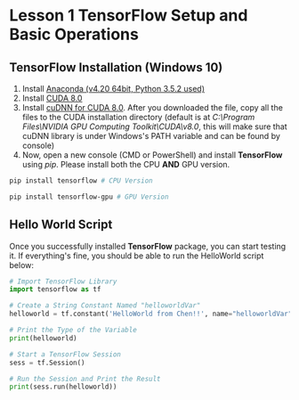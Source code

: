 # Lesson 1 TensorFlow Setup and Basic Operations

## TensorFlow Installation (Windows 10)
1. Install [Anaconda (v4.20 64bit, Python 3.5.2 used)](https://www.continuum.io/downloads)
2. Install [CUDA 8.0](https://developer.nvidia.com/cuda-downloads)
3. Install [cuDNN for CUDA 8.0](https://developer.nvidia.com/cudnn). After you downloaded the file, copy all the files to the CUDA installation directory (default is at *C:\Program Files\NVIDIA GPU Computing Toolkit\CUDA\v8.0*, this will make sure that cuDNN library is under Windows's PATH variable and can be found by console)
4. Now, open a new console (CMD or PowerShell) and install **TensorFlow** using *pip*. Please install both the CPU **AND** GPU version.
```bash
pip install tensorflow # CPU Version

pip install tensorflow-gpu # GPU Version
```

## Hello World Script
Once you successfully installed **TensorFlow** package, you can start testing it. If everything's fine, you should be able to run the HelloWorld script below:
```python
# Import TensorFlow Library
import tensorflow as tf

# Create a String Constant Named "helloworldVar"
helloworld = tf.constant('HelloWorld from Chen!!', name="helloworldVar") 

# Print the Type of the Variable
print(helloworld)

# Start a TensorFlow Session
sess = tf.Session()

# Run the Session and Print the Result
print(sess.run(helloworld))
```
